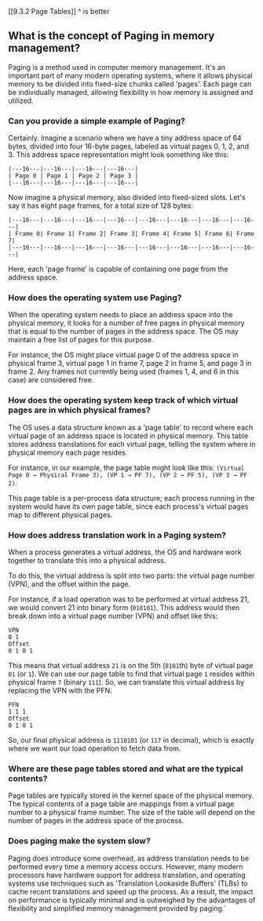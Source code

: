 [[9.3.2 Page Tables]]
^ is better
## What is the concept of Paging in memory management?

Paging is a method used in computer memory management. It's an important part of many modern operating systems, where it allows physical memory to be divided into fixed-size chunks called 'pages'. Each page can be individually managed, allowing flexibility in how memory is assigned and utilized. 

### Can you provide a simple example of Paging?

Certainly. Imagine a scenario where we have a tiny address space of 64 bytes, divided into four 16-byte pages, labeled as virtual pages 0, 1, 2, and 3. This address space representation might look something like this:

```
|---16---|---16---|---16---|---16---|
| Page 0 | Page 1 | Page 2 | Page 3 |
|---16---|---16---|---16---|---16---|
```

Now imagine a physical memory, also divided into fixed-sized slots. Let's say it has eight page frames, for a total size of 128 bytes:

```
|---16---|---16---|---16---|---16---|---16---|---16---|---16---|---16---|
| Frame 0| Frame 1| Frame 2| Frame 3| Frame 4| Frame 5| Frame 6| Frame 7|
|---16---|---16---|---16---|---16---|---16---|---16---|---16---|---16---|
```

Here, each 'page frame' is capable of containing one page from the address space.

### How does the operating system use Paging?

When the operating system needs to place an address space into the physical memory, it looks for a number of free pages in physical memory that is equal to the number of pages in the address space. The OS may maintain a free list of pages for this purpose.

For instance, the OS might place virtual page 0 of the address space in physical frame 3, virtual page 1 in frame 7, page 2 in frame 5, and page 3 in frame 2. Any frames not currently being used (frames 1, 4, and 6 in this case) are considered free.

### How does the operating system keep track of which virtual pages are in which physical frames?

The OS uses a data structure known as a 'page table' to record where each virtual page of an address space is located in physical memory. This table stores address translations for each virtual page, telling the system where in physical memory each page resides.

For instance, in our example, the page table might look like this: `(Virtual Page 0 → Physical Frame 3), (VP 1 → PF 7), (VP 2 → PF 5), (VP 3 → PF 2)`.

This page table is a per-process data structure; each process running in the system would have its own page table, since each process's virtual pages map to different physical pages.

### How does address translation work in a Paging system?

When a process generates a virtual address, the OS and hardware work together to translate this into a physical address. 

To do this, the virtual address is split into two parts: the virtual page number (VPN), and the offset within the page.

For instance, if a load operation was to be performed at virtual address 21, we would convert 21 into binary form (`010101`). This address would then break down into a virtual page number (VPN) and offset like this:

```
VPN
0 1
Offset
0 1 0 1
```

This means that virtual address `21` is on the 5th (`0101`th) byte of virtual page `01` (or `1`). We can use our page table to find that virtual page `1` resides within physical frame `7` (binary `111`). So, we can translate this virtual address by replacing the VPN with the PFN:

```
PFN
1 1 1
Offset
0 1 0 1
```

So, our final physical address is `1110101` (or `117` in decimal), which is exactly where we want our load operation to fetch data from.

### Where are these page tables stored and what are the typical contents?

Page tables are typically stored in the kernel space of the physical memory. The typical contents of a page table are mappings from a virtual page number to a physical frame number. The size of the table will depend on the number of pages in the address space of the process.

### Does paging make the system slow?

Paging does introduce some overhead, as address translation needs to be performed every time a memory access occurs. However, many modern processors have hardware support for address translation, and operating systems use techniques such as 'Translation Lookaside Buffers' (TLBs) to cache recent translations and speed up the process. As a result, the impact on performance is typically minimal and is outweighed by the advantages of flexibility and simplified memory management provided by paging.`
